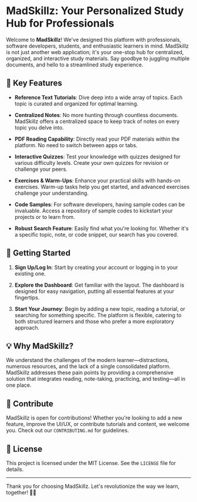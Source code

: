 # MadSkillz: Your Personalized Study Hub for Professionals

Welcome to **MadSkillz**! We've designed this platform with professionals, software developers, students, and enthusiastic learners in mind. MadSkillz is not just another web application; it's your one-stop hub for centralized, organized, and interactive study materials. Say goodbye to juggling multiple documents, and hello to a streamlined study experience.

## 🌟 Key Features

- **Reference Text Tutorials**: Dive deep into a wide array of topics. Each topic is curated and organized for optimal learning.
  
- **Centralized Notes**: No more hunting through countless documents. MadSkillz offers a centralized space to keep track of notes on every topic you delve into.
  
- **PDF Reading Capability**: Directly read your PDF materials within the platform. No need to switch between apps or tabs.
  
- **Interactive Quizzes**: Test your knowledge with quizzes designed for various difficulty levels. Create your own quizzes for revision or challenge your peers.
  
- **Exercises & Warm-Ups**: Enhance your practical skills with hands-on exercises. Warm-up tasks help you get started, and advanced exercises challenge your understanding.
  
- **Code Samples**: For software developers, having sample codes can be invaluable. Access a repository of sample codes to kickstart your projects or to learn from.
  
- **Robust Search Feature**: Easily find what you're looking for. Whether it's a specific topic, note, or code snippet, our search has you covered.

## 🚀 Getting Started

1. **Sign Up/Log In**: Start by creating your account or logging in to your existing one.
  
2. **Explore the Dashboard**: Get familiar with the layout. The dashboard is designed for easy navigation, putting all essential features at your fingertips.
  
3. **Start Your Journey**: Begin by adding a new topic, reading a tutorial, or searching for something specific. The platform is flexible, catering to both structured learners and those who prefer a more exploratory approach.

## 💡 Why MadSkillz?

We understand the challenges of the modern learner—distractions, numerous resources, and the lack of a single consolidated platform. MadSkillz addresses these pain points by providing a comprehensive solution that integrates reading, note-taking, practicing, and testing—all in one place.

## 🤝 Contribute

MadSkillz is open for contributions! Whether you're looking to add a new feature, improve the UI/UX, or contribute tutorials and content, we welcome you. Check out our `CONTRIBUTING.md` for guidelines.

## 📜 License

This project is licensed under the MIT License. See the `LICENSE` file for details.

---

Thank you for choosing MadSkillz. Let's revolutionize the way we learn, together! 🚀📘
